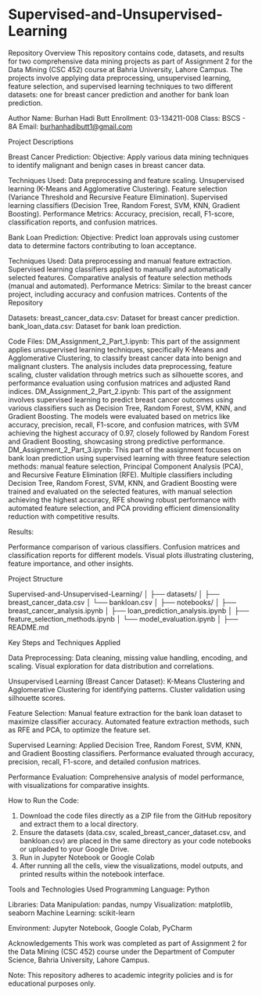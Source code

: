 # Supervised-and-Unsupervised-Learning
Repository Overview
This repository contains code, datasets, and results for two comprehensive data mining projects as part of Assignment 2 for the Data Mining (CSC 452) course at Bahria University, Lahore Campus. The projects involve applying data preprocessing, unsupervised learning, feature selection, and supervised learning techniques to two different datasets: one for breast cancer prediction and another for bank loan prediction.

Author
Name: Burhan Hadi Butt
Enrollment: 03-134211-008
Class: BSCS - 8A
Email: burhanhadibutt1@gmail.com

Project Descriptions

Breast Cancer Prediction:
Objective: Apply various data mining techniques to identify malignant and benign cases in breast cancer data.

Techniques Used:
Data preprocessing and feature scaling.
Unsupervised learning (K-Means and Agglomerative Clustering).
Feature selection (Variance Threshold and Recursive Feature Elimination).
Supervised learning classifiers (Decision Tree, Random Forest, SVM, KNN, Gradient Boosting).
Performance Metrics: Accuracy, precision, recall, F1-score, classification reports, and confusion matrices.

Bank Loan Prediction:
Objective: Predict loan approvals using customer data to determine factors contributing to loan acceptance.

Techniques Used:
Data preprocessing and manual feature extraction.
Supervised learning classifiers applied to manually and automatically selected features.
Comparative analysis of feature selection methods (manual and automated).
Performance Metrics: Similar to the breast cancer project, including accuracy and confusion matrices.
Contents of the Repository

Datasets:
breast_cancer_data.csv: Dataset for breast cancer prediction.
bank_loan_data.csv: Dataset for bank loan prediction.

Code Files:
DM_Assignment_2_Part_1.ipynb: This part of the assignment applies unsupervised learning techniques, specifically K-Means and Agglomerative Clustering, to classify breast cancer data into benign and malignant clusters. The analysis includes data preprocessing, feature scaling, cluster validation through metrics such as silhouette scores, and performance evaluation using confusion matrices and adjusted Rand indices.
DM_Assignment_2_Part_2.ipynb: This part of the assignment involves supervised learning to predict breast cancer outcomes using various classifiers such as Decision Tree, Random Forest, SVM, KNN, and Gradient Boosting. The models were evaluated based on metrics like accuracy, precision, recall, F1-score, and confusion matrices, with SVM achieving the highest accuracy of 0.97, closely followed by Random Forest and Gradient Boosting, showcasing strong predictive performance.
DM_Assignment_2_Part_3.ipynb: This part of the assignment focuses on bank loan prediction using supervised learning with three feature selection methods: manual feature selection, Principal Component Analysis (PCA), and Recursive Feature Elimination (RFE). Multiple classifiers including Decision Tree, Random Forest, SVM, KNN, and Gradient Boosting were trained and evaluated on the selected features, with manual selection achieving the highest accuracy, RFE showing robust performance with automated feature selection, and PCA providing efficient dimensionality reduction with competitive results.

Results:

Performance comparison of various classifiers.
Confusion matrices and classification reports for different models.
Visual plots illustrating clustering, feature importance, and other insights.

Project Structure

Supervised-and-Unsupervised-Learning/
│
├── datasets/
│   ├── breast_cancer_data.csv
│   └── bankloan.csv
│
├── notebooks/
│   ├── breast_cancer_analysis.ipynb
│   ├── loan_prediction_analysis.ipynb
│   ├── feature_selection_methods.ipynb
│   └── model_evaluation.ipynb
│
├── README.md

Key Steps and Techniques Applied

Data Preprocessing:
Data cleaning, missing value handling, encoding, and scaling.
Visual exploration for data distribution and correlations.

Unsupervised Learning (Breast Cancer Dataset):
K-Means Clustering and Agglomerative Clustering for identifying patterns.
Cluster validation using silhouette scores.

Feature Selection:
Manual feature extraction for the bank loan dataset to maximize classifier accuracy.
Automated feature extraction methods, such as RFE and PCA, to optimize the feature set.

Supervised Learning:
Applied Decision Tree, Random Forest, SVM, KNN, and Gradient Boosting classifiers.
Performance evaluated through accuracy, precision, recall, F1-score, and detailed confusion matrices.

Performance Evaluation:
Comprehensive analysis of model performance, with visualizations for comparative insights.

How to Run the Code:
1) Download the code files directly as a ZIP file from the GitHub repository and extract them to a local directory.
2) Ensure the datasets (data.csv, scaled_breast_cancer_dataset.csv, and bankloan.csv) are placed in the same directory as your code notebooks or uploaded to your Google Drive.
3) Run in Jupyter Notebook or Google Colab
4) After running all the cells, view the visualizations, model outputs, and printed results within the notebook interface.

Tools and Technologies Used
Programming Language: Python

Libraries:
Data Manipulation: pandas, numpy
Visualization: matplotlib, seaborn
Machine Learning: scikit-learn

Environment: Jupyter Notebook, Google Colab, PyCharm

Acknowledgements
This work was completed as part of Assignment 2 for the Data Mining (CSC 452) course under the Department of Computer Science, Bahria University, Lahore Campus.

Note: This repository adheres to academic integrity policies and is for educational purposes only.
